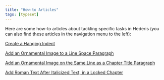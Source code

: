 ```yaml
---
title: "How-to Articles"
tags: [typeset]
---
```

 
<html><body><section data-type="chapter" class="hsecchapter" data-hederis-type="hsecchapter" id="intro-howto" data-pi-attrs="id: intro-howto; data-tags: typeset;" role="doc-chapter" data-tags="typeset" data-author-name=" " data-book-title=" " title="How-to Articles"><p class="hblkp" data-hederis-type="hblkp" id="pat3m3Ytw">Here are some how-to articles about tackling specific tasks in Hederis (you can also find these articles in the navigation menu to the left): </p><p class="hblkp" data-hederis-type="hblkp" id="pmnHSm24T"><a href="{% link _docs/hanging-indent.md %}" data-hederis-type="hspana" id="pV2Kfzeyg"><span class="Hyperlink" data-hederis-type="hspnspan" id="paEIxFSCJ">Create a Hanging Indent</span></a></p><p class="hblkp" data-hederis-type="hblkp" id="p3jEUdcZw"><a href="{% link _docs/line-space-ornament.md %}" data-hederis-type="hspana" id="pw4dWZWf0"><span class="Hyperlink" data-hederis-type="hspnspan" id="p7Zv45juq">Add an Ornamental Image to a Line Space Paragraph</span></a></p><p class="hblkp" data-hederis-type="hblkp" id="pR8hN0n5T"><a href="{% link _docs/chapter-ornament-inline.md %}" data-hederis-type="hspana" id="pTlltyeUZ"><span class="Hyperlink" data-hederis-type="hspnspan" id="pbkLOtCrS">Add an Ornamental Image on the Same Line as a Chapter Title Paragraph</span></a></p><p class="hblkp" data-hederis-type="hblkp" id="pYdQovBP0"><a href="{% link _docs/unitalicize-text.md %}" data-hederis-type="hspana" id="pgOPE71dX"><span class="Hyperlink" data-hederis-type="hspnspan" id="pL8hdLIor">Add Roman Text After Italicized Text, in a Locked Chapter</span></a></p></section></body></html>
